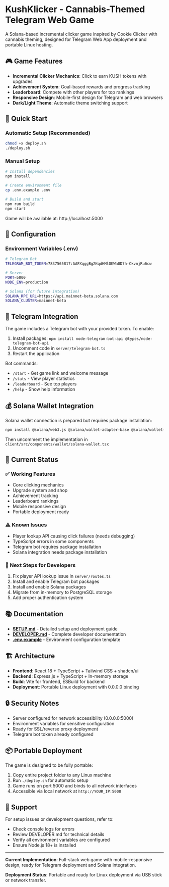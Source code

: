 # KushKlicker - Cannabis-Themed Telegram Web Game

A Solana-based incremental clicker game inspired by Cookie Clicker with cannabis theming, designed for Telegram Web App deployment and portable Linux hosting.

## 🎮 Game Features

- **Incremental Clicker Mechanics**: Click to earn KUSH tokens with upgrades
- **Achievement System**: Goal-based rewards and progress tracking
- **Leaderboard**: Compete with other players for top rankings
- **Responsive Design**: Mobile-first design for Telegram and web browsers
- **Dark/Light Theme**: Automatic theme switching support

## 🚀 Quick Start

### Automatic Setup (Recommended)
```bash
chmod +x deploy.sh
./deploy.sh
```

### Manual Setup
```bash
# Install dependencies
npm install

# Create environment file
cp .env.example .env

# Build and start
npm run build
npm start
```

Game will be available at: http://localhost:5000

## 🔧 Configuration

### Environment Variables (.env)
```bash
# Telegram Bot
TELEGRAM_BOT_TOKEN=7837565817:AAFXqggBg2KqdHMlOKWa0D7h-CkvnjRu6cw

# Server
PORT=5000
NODE_ENV=production

# Solana (for future integration)
SOLANA_RPC_URL=https://api.mainnet-beta.solana.com
SOLANA_CLUSTER=mainnet-beta
```

## 📱 Telegram Integration

The game includes a Telegram bot with your provided token. To enable:

1. Install packages: `npm install node-telegram-bot-api @types/node-telegram-bot-api`
2. Uncomment code in `server/telegram-bot.ts`
3. Restart the application

Bot commands:
- `/start` - Get game link and welcome message
- `/stats` - View player statistics
- `/leaderboard` - See top players
- `/help` - Show help information

## 💰 Solana Wallet Integration

Solana wallet connection is prepared but requires package installation:

```bash
npm install @solana/web3.js @solana/wallet-adapter-base @solana/wallet-adapter-phantom @solana/wallet-adapter-react @solana/wallet-adapter-react-ui @solana/wallet-adapter-wallets
```

Then uncomment the implementation in `client/src/components/wallet/solana-wallet.tsx`

## 🐛 Current Status

### ✅ Working Features
- Core clicking mechanics
- Upgrade system and shop
- Achievement tracking
- Leaderboard rankings
- Mobile responsive design
- Portable deployment ready

### ⚠️ Known Issues
- Player lookup API causing click failures (needs debugging)
- TypeScript errors in some components
- Telegram bot requires package installation
- Solana integration needs package installation

### 🔄 Next Steps for Developers
1. Fix player API lookup issue in `server/routes.ts`
2. Install and enable Telegram bot packages
3. Install and enable Solana packages
4. Migrate from in-memory to PostgreSQL storage
5. Add proper authentication system

## 📚 Documentation

- **[SETUP.md](SETUP.md)** - Detailed setup and deployment guide
- **[DEVELOPER.md](DEVELOPER.md)** - Complete developer documentation
- **[.env.example](.env.example)** - Environment configuration template

## 🏗️ Architecture

- **Frontend**: React 18 + TypeScript + Tailwind CSS + shadcn/ui
- **Backend**: Express.js + TypeScript + In-memory storage
- **Build**: Vite for frontend, ESBuild for backend
- **Deployment**: Portable Linux deployment with 0.0.0.0 binding

## 🔒 Security Notes

- Server configured for network accessibility (0.0.0.0:5000)
- Environment variables for sensitive configuration
- Ready for SSL/reverse proxy deployment
- Telegram bot token already configured

## 📦 Portable Deployment

The game is designed to be fully portable:
1. Copy entire project folder to any Linux machine
2. Run `./deploy.sh` for automatic setup
3. Game runs on port 5000 and binds to all network interfaces
4. Accessible via local network at `http://YOUR_IP:5000`

## 🤝 Support

For setup issues or development questions, refer to:
- Check console logs for errors
- Review DEVELOPER.md for technical details
- Verify all environment variables are configured
- Ensure Node.js 18+ is installed

---

**Current Implementation**: Full-stack web game with mobile-responsive design, ready for Telegram deployment and Solana integration.

**Deployment Status**: Portable and ready for Linux deployment via USB stick or network transfer.